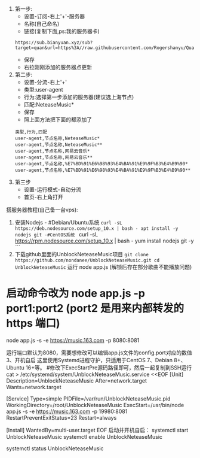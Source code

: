 1. 第一步:
    - 设置-订阅-右上'+'-服务器
    - 名称(自己命名)
    - 链接(复制下面,ps:我的服务器卡)
    ```
    https://sub.bianyuan.xyz/sub?target=quan&url=https%3A//raw.githubusercontent.com/Rogershanyu/QuantumultX/master/NeteaseMusic.txt&list=true&include=&exclude=&emoji=false&fdn=true
    ```
    - 保存
    - 右拉刚刚添加的服务器点更新
2. 第二步:
    - 设置-分流-右上'+'
    - 类型:user-agent
    - 行为:选择第一步添加的服务器(建议选上海节点)
    - 匹配:NeteaseMusic*
    - 保存
    - 照上面方法把下面的都添加了
    ```
    类型,行为,匹配
    user-agent,节点名称,NeteaseMusic*
    user-agent,节点名称,NeteaseMusic**
    user-agent,节点名称,网易云音乐*
    user-agent,节点名称,网易云音乐**
    user-agent,节点名称,%E7%BD%91%E6%98%93%E4%BA%91%E9%9F%B3%E4%B9%90*
    user-agent,节点名称,%E7%BD%91%E6%98%93%E4%BA%91%E9%9F%B3%E4%B9%90**
    ```
3. 第三步
    - 设置-运行模式-自动分流
    - 首页-右上角打开






搭服务器教程(自己备一台vps):
1. 安装Nodejs
        - #Debian/Ubuntu系统 
        ```
        curl -sL https://deb.nodesource.com/setup_10.x | bash -
        apt install -y nodejs git
        -#CentOS系统 
        ```
        curl -sL https://rpm.nodesource.com/setup_10.x | bash -
        yum install nodejs git -y
        ```
2. 下载github里面的UnblockNeteaseMusic项目
        ```
        git clone https://github.com/nondanee/UnblockNeteaseMusic.git
        cd UnblockNeteaseMusic
        ```
运行  node app.js (解锁后存在部分歌曲不能播放问题)   
# 启动命令改为 node app.js -p port1:port2 (port2 是用来内部转发的 https 端口) 
node app.js -s -e https://music.163.com -p 8080:8081

运行端口默认为8080，需要想修改可以编辑app.js文件的config.port对应的数值
3、开机自启
这里使用Systemd进程守护，只适用于CentOS 7、Debian 8+、Ubuntu 16+等。
#修改下ExecStartPre源码路径即可，然后一起复制到SSH运行 
cat > /etc/systemd/system/UnblockNeteaseMusic.service <<EOF
[Unit]
Description=UnblockNeteaseMusic
After=network.target
Wants=network.target

[Service]
Type=simple
PIDFile=/var/run/UnblockNeteaseMusic.pid
WorkingDirectory=/root/UnblockNeteaseMusic
ExecStart=/usr/bin/node app.js -s -e https://music.163.com -p 19980:8081
RestartPreventExitStatus=23
Restart=always

[Install]
WantedBy=multi-user.target
EOF
启动并开机自启：
systemctl start UnblockNeteaseMusic 
systemctl enable UnblockNeteaseMusic 

systemctl status UnblockNeteaseMusic 
